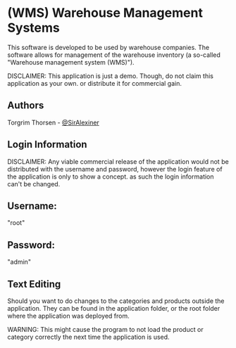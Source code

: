 # (WMS) Warehouse Management Systems

This software is developed to be used by warehouse companies.
The software allows for management of the warehouse inventory (a so-called "Warehouse management system (WMS)").

DISCLAIMER:
This application is just a demo.
Though, do not claim this application as your own. or distribute it for commercial gain.

## Authors

Torgrim Thorsen - [@SirAlexiner](https://github.com/SirAlexiner)


## Login Information

DISCLAIMER:
Any viable commercial release of the application would not be distributed with the username and password, 
however the login feature of the application is only to show a concept.
as such the login information can't be changed.

## Username:
"root"

## Password:
"admin"

## Text Editing

Should you want to do changes to the categories and products outside the application.
They can be found in the application folder,
or the root folder where the application was deployed from.

WARNING:
This might cause the program to not load the product or category correctly the next time the application is used.

